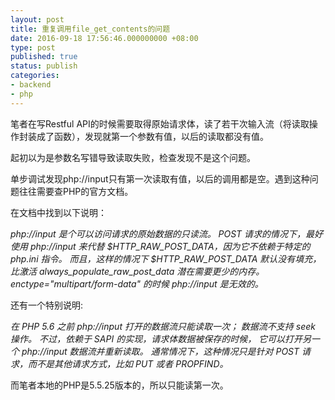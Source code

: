 ```yaml
---
layout: post
title: 重复调用file_get_contents的问题
date: 2016-09-18 17:56:46.000000000 +08:00
type: post
published: true
status: publish
categories:
- backend
- php
---
```

笔者在写Restful API的时候需要取得原始请求体，读了若干次输入流（将读取操作封装成了函数），发现就第一个参数有值，以后的读取都没有值。

起初以为是参数名写错导致读取失败，检查发现不是这个问题。

单步调试发现php://input只有第一次读取有值，以后的调用都是空。遇到这种问题往往需要查PHP的官方文档。

在文档中找到以下说明：

*php://input 是个可以访问请求的原始数据的只读流。 POST 请求的情况下，最好使用 php://input 来代替 $HTTP_RAW_POST_DATA，因为它不依赖于特定的 php.ini 指令。 而且，这样的情况下 $HTTP_RAW_POST_DATA 默认没有填充， 比激活 always_populate_raw_post_data 潜在需要更少的内存。 enctype="multipart/form-data" 的时候 php://input 是无效的。*

还有一个特别说明:

*在 PHP 5.6 之前 php://input 打开的数据流只能读取一次； 数据流不支持 seek 操作。 不过，依赖于 SAPI 的实现，请求体数据被保存的时候， 它可以打开另一个 php://input 数据流并重新读取。 通常情况下，这种情况只是针对 POST 请求，而不是其他请求方式，比如 PUT 或者 PROPFIND。*

而笔者本地的PHP是5.5.25版本的，所以只能读第一次。